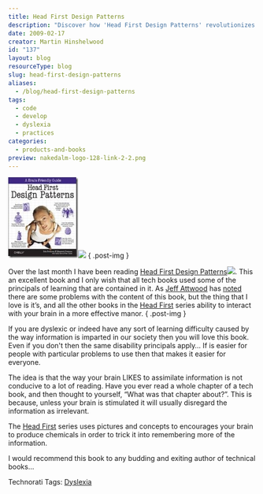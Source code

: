 ```yaml
---
title: Head First Design Patterns
description: "Discover how 'Head First Design Patterns' revolutionizes learning for developers, especially those with dyslexia, through engaging visuals and effective techniques."
date: 2009-02-17
creator: Martin Hinshelwood
id: "137"
layout: blog
resourceType: blog
slug: head-first-design-patterns
aliases:
  - /blog/head-first-design-patterns
tags:
  - code
  - develop
  - dyslexia
  - practices
categories:
  - products-and-books
preview: nakedalm-logo-128-link-2-2.png
---
```


[![HadFirstDesignPatterns](images/HeadFirstDesignPatterns_91E0-HadFirstDesignPatterns_thumb-1-1.jpg)](http://www.amazon.co.uk/gp/product/0596007124?ie=UTF8&tag=dyslexicdev-21&linkCode=as2&camp=1634&creative=6738&creativeASIN=0596007124)![](http://www.assoc-amazon.co.uk/e/ir?t=dyslexicdev-21&l=as2&o=2&a=0596007124)
{ .post-img }

Over the last month I have been reading [Head First Design Patterns](http://www.amazon.co.uk/gp/product/0596007124?ie=UTF8&tag=dyslexicdev-21&linkCode=as2&camp=1634&creative=6738&creativeASIN=0596007124)![](http://www.assoc-amazon.co.uk/e/ir?t=dyslexicdev-21&l=as2&o=2&a=0596007124). This an excellent book and I only wish that all tech books used some of the principals of learning that are contained in it. As [Jeff Attwood](http://www.codinghorror.com) has [noted](http://www.codinghorror.com/blog/archives/000380.html) there are some problems with the content of this book, but the thing that I love is it’s, and all the other books in the [Head First](http://www.headfirstlabs.com/) series ability to interact with your brain in a more effective manor.
{ .post-img }

If you are dyslexic or indeed have any sort of learning difficulty caused by the way information is imparted in our society then you will love this book. Even if you don't then the same disability principals apply… If is easier for people with particular problems to use then that makes it easier for everyone.

The idea is that the way your brain LIKES to assimilate information is not conducive to a lot of reading. Have you ever read a whole chapter of a tech book, and then thought to yourself, “What was that chapter about?”. This is because, unless your brain is stimulated it will usually disregard the information as irrelevant.

The [Head First](http://www.headfirstlabs.com/) series uses pictures and concepts to encourages your brain to produce chemicals in order to trick it into remembering more of the information.

I would recommend this book to any budding and exiting author of technical books…

Technorati Tags: [Dyslexia](http://technorati.com/tags/Dyslexia)

